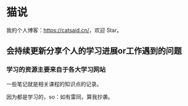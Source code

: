 # 猫说

我的个人博客：<https://catsaid.cn/>，欢迎 Star。

## 会持续更新分享个人的学习进展or工作遇到的问题

### 学习的资源主要来自于各大学习网站

一些笔记就是相关课程的知识点的记录。


因为都是学习的，so：如有雷同，算我抄袭。

